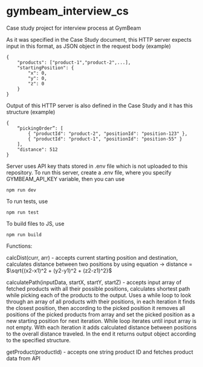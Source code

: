# gymbeam_interview_cs
Case study project for interview process at GymBeam

As it was specified in the Case Study document, this HTTP server expects input in this format, as JSON object in the request body (example)

    {
        "products": ["product-1","product-2",...],
        "startingPosition": {
            "x": 0,
            "y": 0,
            "z": 0
        }
    }

Output of this HTTP server is also defined in the Case Study and it has this structure (example)

    { 
        “pickingOrder”: [
            { "productId": "product-2", "positionId": "position-123" }, 
            { "productId": "product-1", "positionId": "position-55" }
        ], 
        "distance": 512 
    }

Server uses API key thats stored in .env file which is not uploaded to this repository.
To run this server, create a .env file, where you specify GYMBEAM_API_KEY variable, then you can use

    npm run dev

To run tests, use

    npm run test

To build files to JS, use

    npm run build

Functions:

calcDist(curr, arr) - accepts current starting position and destination, calculates distance between two positions by using equation -> 
distance = $\sqrt{(x2-x1)^2 + (y2-y1)^2 + (z2-z1)^2}$

calculatePath(inputData, startX, startY, startZ) - accepts input array of fetched products with all their possible positions, calculates shortest path while picking each of the products to the output. Uses a while loop to look through an array of all products with their positions, in each iteration it finds the closest position, then according to the picked position it removes all positions of the picked products from array and set the picked position as a new starting position for next iteration. While loop iterates until input array is not empty. With each iteration it adds calculated distance between positions to the overall distance traveled. In the end it returns output object according to the specified structure.

getProduct(productId) - accepts one string product ID and fetches product data from API

